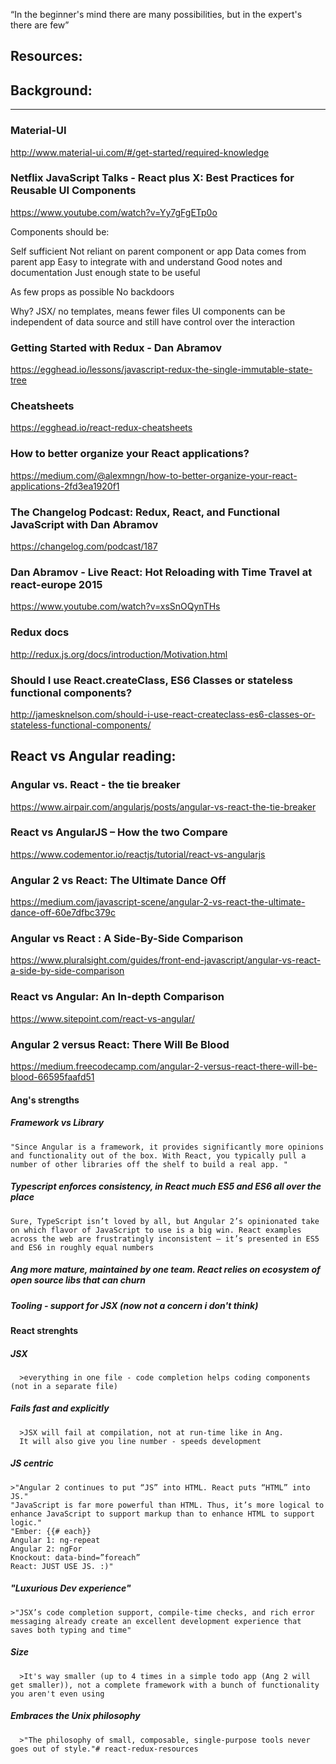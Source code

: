 
“In the beginner's mind there are many possibilities, but in the expert's there are few”

## Resources:

## Background:
***
### Material-UI
http://www.material-ui.com/#/get-started/required-knowledge

### Netflix JavaScript Talks - React plus X: Best Practices for Reusable UI Components
https://www.youtube.com/watch?v=Yy7gFgETp0o

  Components should be:

  Self sufficient
    Not reliant on parent component or app
    Data comes from parent app
  Easy to integrate with and understand
    Good notes and documentation
  Just enough state to be useful

  As few props as possible
  No backdoors

  Why?
  JSX/ no templates, means fewer files
  UI components can be independent of data source and still have control over the interaction


### Getting Started with Redux - Dan Abramov
https://egghead.io/lessons/javascript-redux-the-single-immutable-state-tree

### Cheatsheets
https://egghead.io/react-redux-cheatsheets

### How to better organize your React applications?
https://medium.com/@alexmngn/how-to-better-organize-your-react-applications-2fd3ea1920f1


### The Changelog Podcast: Redux, React, and Functional JavaScript with Dan Abramov
https://changelog.com/podcast/187

### Dan Abramov - Live React: Hot Reloading with Time Travel at react-europe 2015
https://www.youtube.com/watch?v=xsSnOQynTHs

### Redux docs
http://redux.js.org/docs/introduction/Motivation.html

### Should I use React.createClass, ES6 Classes or stateless functional components?
http://jamesknelson.com/should-i-use-react-createclass-es6-classes-or-stateless-functional-components/


## React vs Angular reading:

### Angular vs. React - the tie breaker
https://www.airpair.com/angularjs/posts/angular-vs-react-the-tie-breaker

### React vs AngularJS – How the two Compare
https://www.codementor.io/reactjs/tutorial/react-vs-angularjs

### Angular 2 vs React: The Ultimate Dance Off
https://medium.com/javascript-scene/angular-2-vs-react-the-ultimate-dance-off-60e7dfbc379c

### Angular vs React : A Side-By-Side Comparison
https://www.pluralsight.com/guides/front-end-javascript/angular-vs-react-a-side-by-side-comparison

### React vs Angular: An In-depth Comparison
https://www.sitepoint.com/react-vs-angular/

### Angular 2 versus React: There Will Be Blood
https://medium.freecodecamp.com/angular-2-versus-react-there-will-be-blood-66595faafd51

#### Ang's strengths
##### Framework vs Library
    "Since Angular is a framework, it provides significantly more opinions and functionality out of the box. With React, you typically pull a number of other libraries off the shelf to build a real app. "

##### Typescript enforces consistency, in React much ES5 and ES6 all over the place
    Sure, TypeScript isn’t loved by all, but Angular 2’s opinionated take on which flavor of JavaScript to use is a big win. React examples across the web are frustratingly inconsistent — it’s presented in ES5 and ES6 in roughly equal numbers

##### Ang more mature, maintained by one team. React relies on ecosystem of open source libs that can churn

##### Tooling - support for JSX (now not a concern i don't think)

#### React strenghts
##### JSX
      >everything in one file - code completion helps coding components (not in a separate file)

##### Fails fast and explicitly
      >JSX will fail at compilation, not at run-time like in Ang.
      It will also give you line number - speeds development

##### JS centric
    >"Angular 2 continues to put “JS” into HTML. React puts “HTML” into JS."
    "JavaScript is far more powerful than HTML. Thus, it’s more logical to enhance JavaScript to support markup than to enhance HTML to support logic."
    "Ember: {{# each}}
    Angular 1: ng-repeat
    Angular 2: ngFor
    Knockout: data-bind=”foreach”
    React: JUST USE JS. :)"

##### "Luxurious Dev experience"
    >"JSX’s code completion support, compile-time checks, and rich error messaging already create an excellent development experience that saves both typing and time"

##### Size
      >It's way smaller (up to 4 times in a simple todo app (Ang 2 will get smaller)), not a complete framework with a bunch of functionality you aren't even using

##### Embraces the Unix philosophy
      >"The philosophy of small, composable, single-purpose tools never goes out of style."# react-redux-resources
